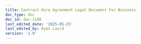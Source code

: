 ```yaml
---
title: Contract Hire Agreement Legal Document For Business
doc_type: doc
doc_id: doc-1198
last_edited_date: '2025-05-25'
last_edited_by: Ryan Laird
version: '1.0'
---
```



